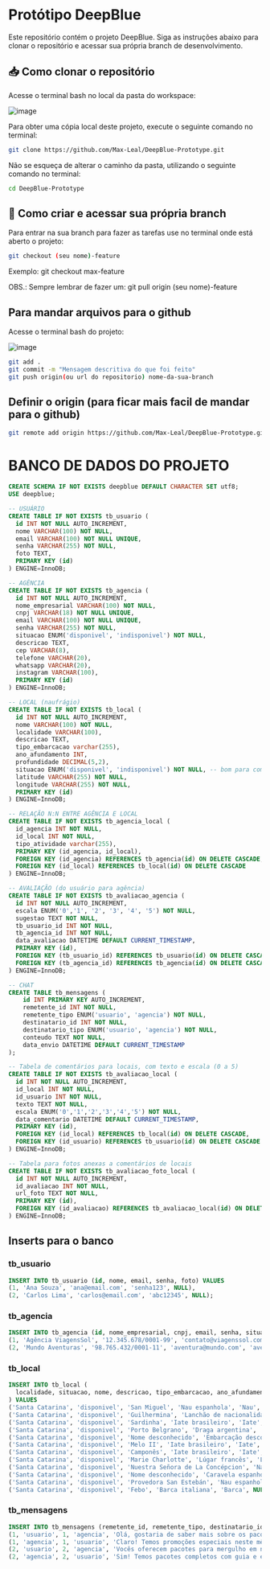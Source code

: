# Protótipo DeepBlue

Este repositório contém o projeto DeepBlue. Siga as instruções abaixo para clonar o repositório e acessar sua própria branch de desenvolvimento.

## 📥 Como clonar o repositório

Acesse o terminal bash no local da pasta do workspace:

![image](https://github.com/user-attachments/assets/ce72545a-5b2d-43a6-9e2a-e1d85036c4c0)


Para obter uma cópia local deste projeto, execute o seguinte comando no terminal:

```bash
git clone https://github.com/Max-Leal/DeepBlue-Prototype.git
```

Não se esqueça de alterar o caminho da pasta, utilizando o seguinte comando no terminal:

```bash
cd DeepBlue-Prototype
```

## 🌿 Como criar e acessar sua própria branch

Para entrar na sua branch para fazer as tarefas use no terminal onde está aberto o projeto:

```bash
git checkout (seu nome)-feature
```


Exemplo: git checkout max-feature

OBS.: Sempre lembrar de fazer um: git pull origin (seu nome)-feature

## Para mandar arquivos para o github

Acesse o terminal bash do projeto:

![image](https://github.com/user-attachments/assets/c0548fa4-a92c-4460-9b92-542627f24aee)


```bash
git add .
git commit -m "Mensagem descritiva do que foi feito"
git push origin(ou url do repositorio) nome-da-sua-branch
```

## Definir o origin (para ficar mais facil de mandar para o github)

```bash
git remote add origin https://github.com/Max-Leal/DeepBlue-Prototype.git
```

# BANCO DE DADOS DO PROJETO

```sql
CREATE SCHEMA IF NOT EXISTS deepblue DEFAULT CHARACTER SET utf8;
USE deepblue;

-- USUÁRIO
CREATE TABLE IF NOT EXISTS tb_usuario (
  id INT NOT NULL AUTO_INCREMENT,
  nome VARCHAR(100) NOT NULL,
  email VARCHAR(100) NOT NULL UNIQUE,
  senha VARCHAR(255) NOT NULL,
  foto TEXT,
  PRIMARY KEY (id)
) ENGINE=InnoDB;

-- AGÊNCIA
CREATE TABLE IF NOT EXISTS tb_agencia (
  id INT NOT NULL AUTO_INCREMENT,
  nome_empresarial VARCHAR(100) NOT NULL,
  cnpj VARCHAR(18) NOT NULL UNIQUE,
  email VARCHAR(100) NOT NULL UNIQUE,
  senha VARCHAR(255) NOT NULL,
  situacao ENUM('disponivel', 'indisponivel') NOT NULL,
  descricao TEXT,
  cep VARCHAR(8),
  telefone VARCHAR(20),
  whatsapp VARCHAR(20),
  instagram VARCHAR(100),
  PRIMARY KEY (id)
) ENGINE=InnoDB;

-- LOCAL (naufrágio)
CREATE TABLE IF NOT EXISTS tb_local (
  id INT NOT NULL AUTO_INCREMENT,
  nome VARCHAR(100) NOT NULL,
  localidade VARCHAR(100),
  descricao TEXT,
  tipo_embarcacao varchar(255),
  ano_afundamento INT,
  profundidade DECIMAL(5,2),
  situacao ENUM('disponivel', 'indisponivel') NOT NULL, -- bom para complementar o mapa em filtros
  latitude VARCHAR(255) NOT NULL,
  longitude VARCHAR(255) NOT NULL,
  PRIMARY KEY (id)
) ENGINE=InnoDB;

-- RELAÇÃO N:N ENTRE AGÊNCIA E LOCAL
CREATE TABLE IF NOT EXISTS tb_agencia_local (
  id_agencia INT NOT NULL,
  id_local INT NOT NULL,
  tipo_atividade varchar(255),
  PRIMARY KEY (id_agencia, id_local),
  FOREIGN KEY (id_agencia) REFERENCES tb_agencia(id) ON DELETE CASCADE,
  FOREIGN KEY (id_local) REFERENCES tb_local(id) ON DELETE CASCADE
) ENGINE=InnoDB;

-- AVALIAÇÃO (do usuário para agência)
CREATE TABLE IF NOT EXISTS tb_avaliacao_agencia (
  id INT NOT NULL AUTO_INCREMENT,
  escala ENUM('0','1', '2', '3', '4', '5') NOT NULL,
  sugestao TEXT NOT NULL,
  tb_usuario_id INT NOT NULL,
  tb_agencia_id INT NOT NULL,
  data_avaliacao DATETIME DEFAULT CURRENT_TIMESTAMP,
  PRIMARY KEY (id),
  FOREIGN KEY (tb_usuario_id) REFERENCES tb_usuario(id) ON DELETE CASCADE,
  FOREIGN KEY (tb_agencia_id) REFERENCES tb_agencia(id) ON DELETE CASCADE
) ENGINE=InnoDB;

-- CHAT
CREATE TABLE tb_mensagens (
    id INT PRIMARY KEY AUTO_INCREMENT,
    remetente_id INT NOT NULL,
    remetente_tipo ENUM('usuario', 'agencia') NOT NULL,
    destinatario_id INT NOT NULL,
    destinatario_tipo ENUM('usuario', 'agencia') NOT NULL,
    conteudo TEXT NOT NULL,
    data_envio DATETIME DEFAULT CURRENT_TIMESTAMP
);

-- Tabela de comentários para locais, com texto e escala (0 a 5)
CREATE TABLE IF NOT EXISTS tb_avaliacao_local (
  id INT NOT NULL AUTO_INCREMENT,
  id_local INT NOT NULL,
  id_usuario INT NOT NULL,
  texto TEXT NOT NULL,
  escala ENUM('0','1','2','3','4','5') NOT NULL,
  data_comentario DATETIME DEFAULT CURRENT_TIMESTAMP,
  PRIMARY KEY (id),
  FOREIGN KEY (id_local) REFERENCES tb_local(id) ON DELETE CASCADE,
  FOREIGN KEY (id_usuario) REFERENCES tb_usuario(id) ON DELETE CASCADE
) ENGINE=InnoDB;

-- Tabela para fotos anexas a comentários de locais
CREATE TABLE IF NOT EXISTS tb_avaliacao_foto_local (
  id INT NOT NULL AUTO_INCREMENT,
  id_avaliacao INT NOT NULL,
  url_foto TEXT NOT NULL,
  PRIMARY KEY (id),
  FOREIGN KEY (id_avaliacao) REFERENCES tb_avaliacao_local(id) ON DELETE CASCADE
) ENGINE=InnoDB; 
```
## Inserts para o banco

### tb_usuario

```sql
INSERT INTO tb_usuario (id, nome, email, senha, foto) VALUES
(1, 'Ana Souza', 'ana@email.com', 'senha123', NULL),
(2, 'Carlos Lima', 'carlos@email.com', 'abc12345', NULL);
```

### tb_agencia

```sql
INSERT INTO tb_agencia (id, nome_empresarial, cnpj, email, senha, situacao, descricao, cep, telefone, whatsapp, instagram) VALUES
(1, 'Agência ViagensSol', '12.345.678/0001-99', 'contato@viagenssol.com', 'sol123', 'disponivel', NULL, NULL, NULL, NULL, NULL),
(2, 'Mundo Aventuras', '98.765.432/0001-11', 'aventura@mundo.com', 'aventura@2024', 'disponivel', NULL, NULL, NULL, NULL, NULL);
```

### tb_local

```sql
INSERT INTO tb_local (
  localidade, situacao, nome, descricao, tipo_embarcacao, ano_afundamento, profundidade, latitude, longitude
) VALUES
('Santa Catarina', 'disponivel', 'San Miguel', 'Nau espanhola', 'Nau', NULL, NULL, '-27.58565', '-48.57048'),
('Santa Catarina', 'disponivel', 'Guilhermina', 'Lanchão de nacionalidade desconhecida', 'Lanchão', NULL, NULL, '-27.49565', '-48.53795'),
('Santa Catarina', 'disponivel', 'Sardinha', 'Iate brasileiro', 'Iate', NULL, NULL, '-27.46432', '-48.55442'),
('Santa Catarina', 'disponivel', 'Porto Belgrano', 'Draga argentina', 'Draga', NULL, NULL, '-27.39640', '-48.46408'),
('Santa Catarina', 'disponivel', 'Nome desconhecido', 'Embarcação desconhecida espanhola', 'Desconhecido', NULL, NULL, '-27.43667', '-48.37638'),
('Santa Catarina', 'disponivel', 'Melo II', 'Iate brasileiro', 'Iate', NULL, NULL, '-27.83275', '-48.49828'),
('Santa Catarina', 'disponivel', 'Camponês', 'Iate brasileiro', 'Iate', NULL, NULL, '-27.86057', '-48.57105'),
('Santa Catarina', 'disponivel', 'Marie Charlotte', 'Lúgar francês', 'Lúgar', NULL, NULL, '-27.84892', '-48.57478'),
('Santa Catarina', 'disponivel', 'Nuestra Señora de La Concépcion', 'Nau espanhola', 'Nau', NULL, NULL, '-27.84093', '-48.57023'),
('Santa Catarina', 'disponivel', 'Nome desconhecido', 'Caravela espanhola', 'Caravela', NULL, NULL, '-27.83593', '-48.56422'),
('Santa Catarina', 'disponivel', 'Provedora San Estebán', 'Nau espanhola', 'Nau', NULL, NULL, '-27.82840', '-48.57245'),
('Santa Catarina', 'disponivel', 'Febo', 'Barca italiana', 'Barca', NULL, NULL, '-27.22718', '-48.42557');
```

### tb_mensagens

```sql
INSERT INTO tb_mensagens (remetente_id, remetente_tipo, destinatario_id, destinatario_tipo, conteudo) VALUES
(1, 'usuario', 1, 'agencia', 'Olá, gostaria de saber mais sobre os pacotes disponíveis.'),
(1, 'agencia', 1, 'usuario', 'Claro! Temos promoções especiais neste mês.'),
(2, 'usuario', 2, 'agencia', 'Vocês oferecem pacotes para mergulho em naufrágios?'),
(2, 'agencia', 2, 'usuario', 'Sim! Temos pacotes completos com guia e equipamentos.');

```
